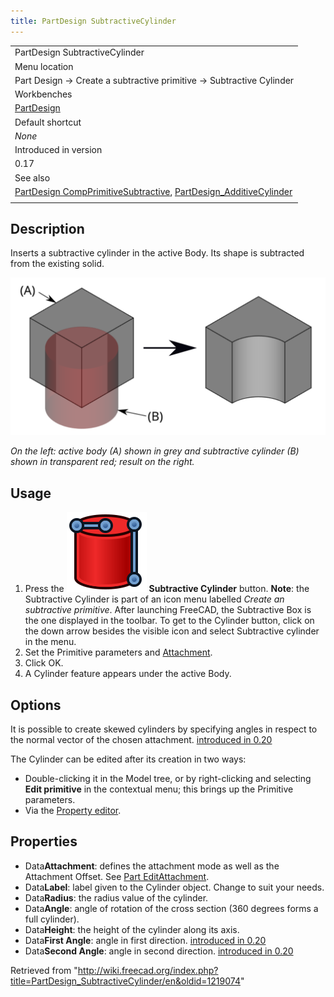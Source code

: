 ```yaml
---
title: PartDesign SubtractiveCylinder
---
```


|                                                                                                                                                                                                              |
| ------------------------------------------------------------------------------------------------------------------------------------------------------------------------------------------------------------ |
| PartDesign SubtractiveCylinder                                                                                                                                                                               |
| Menu location                                                                                                                                                                                                |
| Part Design → Create a subtractive primitive → Subtractive Cylinder                                                                                                                                          |
| Workbenches                                                                                                                                                                                                  |
| [PartDesign](/PartDesign_Workbench "PartDesign Workbench")                                                                                                                                                   |
| Default shortcut                                                                                                                                                                                             |
| _None_                                                                                                                                                                                                       |
| Introduced in version                                                                                                                                                                                        |
| 0.17                                                                                                                                                                                                         |
| See also                                                                                                                                                                                                     |
| [PartDesign CompPrimitiveSubtractive](/PartDesign_CompPrimitiveSubtractive "PartDesign CompPrimitiveSubtractive"), [PartDesign_AdditiveCylinder](/PartDesign_AdditiveCylinder "PartDesign AdditiveCylinder") |
|                                                                                                                                                                                                              |

## Description

Inserts a subtractive cylinder in the active Body. Its shape is subtracted from the existing solid.

![](/src/assets/images/PartDesign_SubtractiveCylinder_example.svg)

_On the left: active body (A) shown in grey and subtractive cylinder (B) shown in transparent red; result on the right._

## Usage

1. Press the ![](/src/assets/images/PartDesign_SubtractiveCylinder.svg) **Subtractive Cylinder** button. **Note**: the Subtractive Cylinder is part of an icon menu labelled _Create an subtractive primitive_. After launching FreeCAD, the Subtractive Box is the one displayed in the toolbar. To get to the Cylinder button, click on the down arrow besides the visible icon and select Subtractive cylinder in the menu.
2. Set the Primitive parameters and [Attachment](/Part_EditAttachment "Part EditAttachment").
3. Click OK.
4. A Cylinder feature appears under the active Body.

## Options

It is possible to create skewed cylinders by specifying angles in respect to the normal vector of the chosen attachment. [introduced in 0.20](/Release_notes_0.20 "Release notes 0.20")

The Cylinder can be edited after its creation in two ways:

- Double-clicking it in the Model tree, or by right-clicking and selecting **Edit primitive** in the contextual menu; this brings up the Primitive parameters.
- Via the [Property editor](/Property_editor "Property editor").

## Properties

- Data**Attachment**: defines the attachment mode as well as the Attachment Offset. See [Part EditAttachment](/Part_EditAttachment "Part EditAttachment").
- Data**Label**: label given to the Cylinder object. Change to suit your needs.
- Data**Radius**: the radius value of the cylinder.
- Data**Angle**: angle of rotation of the cross section (360 degrees forms a full cylinder).
- Data**Height**: the height of the cylinder along its axis.
- Data**First Angle**: angle in first direction. [introduced in 0.20](/Release_notes_0.20 "Release notes 0.20")
- Data**Second Angle**: angle in second direction. [introduced in 0.20](/Release_notes_0.20 "Release notes 0.20")

Retrieved from "<http://wiki.freecad.org/index.php?title=PartDesign_SubtractiveCylinder/en&oldid=1219074>"

